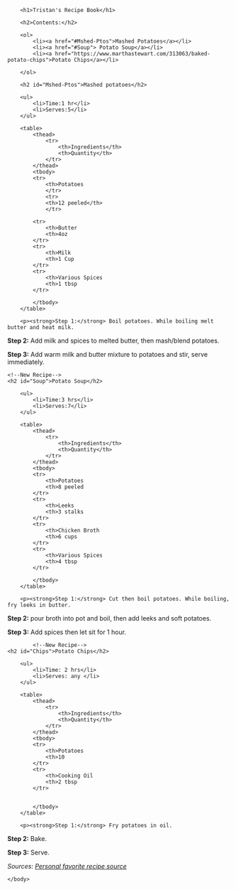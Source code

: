 <!DOCTYPE html>
<html>
    <head>
        <title>Project: Recipe book</title>
        <meta charset="utf-8">
        <style>
        </style>
    </head>
    <body>
       
        <h1>Tristan's Recipe Book</h1>
        
        <h2>Contents:</h2>
        
        <ol>
            <li><a href="#Mshed-Ptos">Mashed Potatoes</a></li>
            <li><a href="#Soup"> Potato Soup</a></li>
            <li><a href="https://www.marthastewart.com/313063/baked-potato-chips">Potato Chips</a></li>
            
        </ol>
        
        <h2 id="Mshed-Ptos">Mashed potatoes</h2>
        
        <ul>
            <li>Time:1 hr</li>
            <li>Serves:5</li>
        </ul>
        
        <table>
            <thead>
                <tr>
                    <th>Ingredients</th>
                    <th>Quantity</th>
                </tr>
            </thead>
            <tbody>
            <tr>
                <th>Potatoes
                </tr>
                <tr>
                <th>12 peeled</th>
                </tr>
            
            <tr>
                <th>Butter
                <th>4oz
            </tr>
            <tr>
                <th>Milk
                <th>1 Cup
            </tr>
            <tr>
                <th>Various Spices
                <th>1 tbsp
            </tr>
            
            </tbody>
        </table>
        
        <p><strong>Step 1:</strong> Boil potatoes. While boiling melt butter and heat milk.
</p>
        <p><strong>Step 2:</strong> Add milk and spices to melted butter, then mash/blend potatoes.</p>
        <p><strong>Step 3:</strong> Add warm milk and butter mixture to potatoes and stir, serve immediately. </p>
    
    
    <!--New Recipe-->
    <h2 id="Soup">Potato Soup</h2>
        
        <ul>
            <li>Time:3 hrs</li>
            <li>Serves:7</li>
        </ul>
        
        <table>
            <thead>
                <tr>
                    <th>Ingredients</th>
                    <th>Quantity</th>
                </tr>
            </thead>
            <tbody>
            <tr>
                <th>Potatoes
                <th>8 peeled
            </tr>
            <tr>
                <th>Leeks
                <th>3 stalks
            </tr>
            <tr>
                <th>Chicken Broth
                <th>6 cups
            </tr>
            <tr>
                <th>Various Spices
                <th>4 tbsp
            </tr>
            
            </tbody>
        </table>
        
        <p><strong>Step 1:</strong> Cut then boil potatoes. While boiling, fry leeks in butter.
</p>
        <p><strong>Step 2:</strong> pour broth into pot and boil, then add leeks and soft potatoes.</p>
        <p><strong>Step 3:</strong> Add spices then let sit for 1 hour. </p>
        
        
            <!--New Recipe-->
    <h2 id="Chips">Potato Chips</h2>
        
        <ul>
            <li>Time: 2 hrs</li>
            <li>Serves: any </li>
        </ul>
        
        <table>
            <thead>
                <tr>
                    <th>Ingredients</th>
                    <th>Quantity</th>
                </tr>
            </thead>
            <tbody>
            <tr>
                <th>Potatoes
                <th>10
            </tr>
            <tr>
                <th>Cooking Oil
                <th>2 tbsp
            </tr>
            
            
            </tbody>
        </table>
        
        <p><strong>Step 1:</strong> Fry potatoes in oil.
</p>
        <p><strong>Step 2:</strong> Bake.</p>
        <p><strong>Step 3:</strong> Serve. </p>
    <p><em>Sources: <a href="https://www.marthastewart.com/">Personal favorite recipe source</a></em></p>
    
    </body>
</html>
